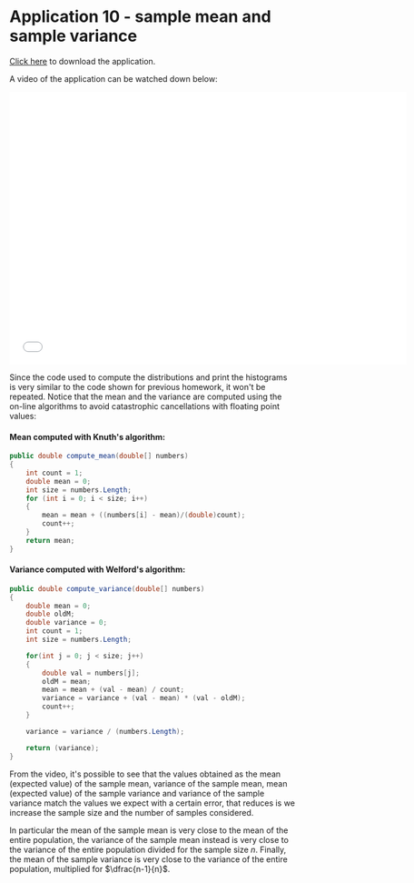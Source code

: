 <script type="text/javascript" id="MathJax-script" async
  src="https://cdn.jsdelivr.net/npm/mathjax@3/es5/tex-mml-chtml.js">
</script>
<script>
  MathJax = {
    tex: {
      inlineMath: [['$', '$']]
    }
  };
</script>
# Application 10 - sample mean and sample variance

[Click here](https://drive.google.com/uc?export=download&id=1eyy1nq9urpgVa0iSFlvpzIMzNBMuB51Y) to download the application.

A video of the application can be watched down below:

<div class="embed-container">
  <iframe
      src="/StatisticsHomework/docs/assets/images/app10.mp4"
      width="700"
      height="480"
      frameborder="0"
      allowfullscreen="">
  </iframe>
</div>

Since the code used to compute the distributions and print the histograms is very similar to the code shown for previous homework, it won't be repeated. Notice that the mean and the variance are computed using the on-line algorithms to avoid catastrophic cancellations with floating point values:

#### Mean computed with Knuth's algorithm:

```C#
public double compute_mean(double[] numbers)
{
    int count = 1;
    double mean = 0;
    int size = numbers.Length;
    for (int i = 0; i < size; i++)
    {
        mean = mean + ((numbers[i] - mean)/(double)count);
        count++;
    }
    return mean;
}
```

#### Variance computed with Welford's algorithm:
```C#
public double compute_variance(double[] numbers)
{
    double mean = 0;
    double oldM;
    double variance = 0;
    int count = 1;
    int size = numbers.Length;

    for(int j = 0; j < size; j++)
    {
        double val = numbers[j];
        oldM = mean;
        mean = mean + (val - mean) / count;
        variance = variance + (val - mean) * (val - oldM);
        count++;
    }

    variance = variance / (numbers.Length);

    return (variance);
}
```

From the video, it's possible to see that the values obtained as the mean (expected value) of the sample mean, variance of the sample mean, mean (expected value) of the sample variance and variance of the sample variance match the values we expect with a certain error, that reduces is we increase the sample size and the number of samples considered.

In particular the mean of the sample mean is very close to the mean of the entire population, the variance of the sample mean instead is very close to the variance of the entire population divided for the sample size $n$. Finally, the mean of the sample variance is very close to the variance of the entire population, multiplied for $\dfrac{n-1}{n}$.